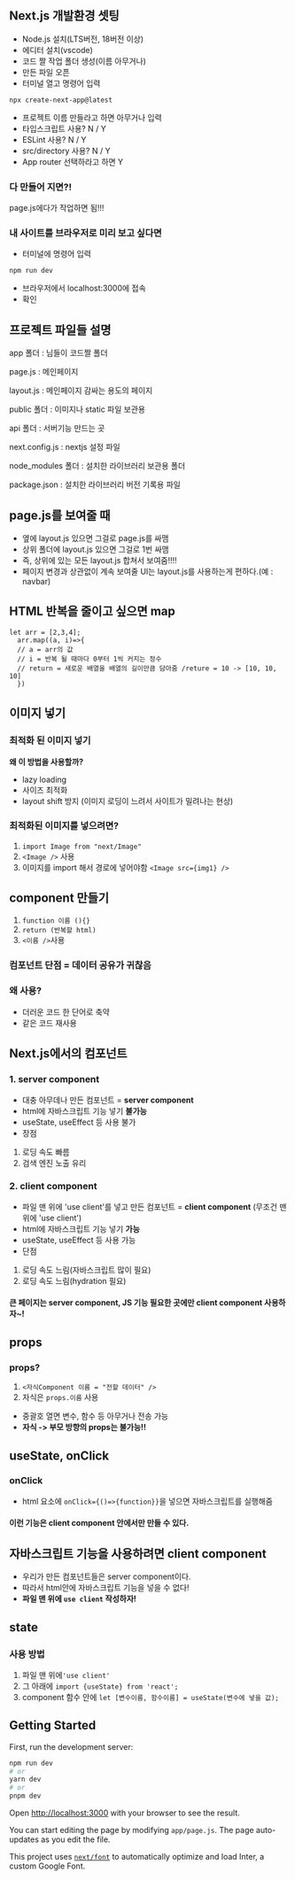 ## Next.js 개발환경 셋팅

- Node.js 설치(LTS버전, 18버전 이상)
- 에디터 설치(vscode)
- 코드 짤 작업 폴더 생성(이름 아무거나)
- 만든 파일 오픈
- 터미널 열고 명령어 입력

```
npx create-next-app@latest
```

- 프로젝트 이름 만들라고 하면 아무거나 입력
- 타입스크립트 사용? N / Y
- ESLint 사용? N / Y
- src/directory 사용? N / Y
- App router 선택하라고 하면 Y

### 다 만들어 지면?!

page.js에다가 작업하면 됨!!!

### 내 사이트를 브라우저로 미리 보고 싶다면

- 터미널에 명령어 입력

```
npm run dev
```

- 브라우저에서 localhost:3000에 접속
- 확인

## 프로젝트 파일들 설명

app 폴더 : 님들이 코드짤 폴더

page.js : 메인페이지

layout.js : 메인페이지 감싸는 용도의 페이지

public 폴더 : 이미지나 static 파일 보관용

api 폴더 : 서버기능 만드는 곳

next.config.js : nextjs 설정 파일

node_modules 폴더 : 설치한 라이브러리 보관용 폴더

package.json : 설치한 라이브러리 버전 기록용 파일

## page.js를 보여줄 때

- 옆에 layout.js 있으면 그걸로 page.js를 싸맴
- 상위 폴더에 layout.js 있으면 그걸로 1번 싸맴
- 즉, 상위에 있는 모든 layout.js 합쳐서 보여줌!!!!
- 페이지 변경과 상관없이 계속 보여줄 UI는 layout.js를 사용하는게 편하다.(예 : navbar)

## HTML 반복을 줄이고 싶으면 map

```
let arr = [2,3,4];
  arr.map((a, i)=>{
  // a = arr의 값
  // i = 반복 될 때마다 0부터 1씩 커지는 정수
  // return = 새로운 배열을 배열의 길이만큼 담아줌 /reture = 10 -> [10, 10, 10]
  })
```

## 이미지 넣기

### 최적화 된 이미지 넣기

**왜 이 방법을 사용할까?**

- lazy loading
- 사이즈 최적화
- layout shift 방지 (이미지 로딩이 느려서 사이트가 밀려나는 현상)

### 최적화된 이미지를 넣으려면?

1. `import Image from "next/Image"`
2. `<Image />` 사용
3. 이미지를 import 해서 경로에 넣어야함
   `<Image src={img1} />`

## component 만들기

1. `function 이름 (){}`
2. `return (반복할 html)`
3. `<이름 />`사용

### 컴포넌트 단점 = 데이터 공유가 귀찮음

### 왜 사용?

- 더러운 코드 한 단어로 축약
- 같은 코드 재사용

## Next.js에서의 컴포넌트

### 1. server component

- 대충 아무데나 만든 컴포넌트 = **server component**
- html에 자바스크립트 기능 넣기 **불가능**
- useState, useEffect 등 사용 불가
- 장점

1. 로딩 속도 빠름
2. 검색 엔진 노출 유리

### 2. client component

- 파일 맨 위에 'use client'를 넣고 만든 컴포넌트 = **client component**
  (무조건 맨 위에 'use client')
- html에 자바스크립트 기능 넣기 **가능**
- useState, useEffect 등 사용 가능
- 단점

1. 로딩 속도 느림(자바스크립트 많이 필요)
2. 로딩 속도 느림(hydration 필요)

#### 큰 페이지는 server component, JS 기능 필요한 곳에만 client component 사용하자~!

## props

### props?

1. `<자식Component 이름 = "전할 데이터" />`
2. 자식은 `props.이름` 사용

- 중괄호 열면 변수, 함수 등 아무거나 전송 가능
- **자식 -> 부모 방향의 props는 불가능!!**

## useState, onClick

### onClick

- html 요소에 `onClick={()=>{function}}`을 넣으면 자바스크립트를 실행해줌

#### 이런 기능은 client component 안에서만 만들 수 있다.

## 자바스크립트 기능을 사용하려면 client component

- 우리가 만든 컴포넌트들은 server component이다.
- 따라서 html안에 자바스크립트 기능을 넣을 수 없다!
- **파일 맨 위에 `use client` 작성하자!**

## state

### 사용 방법

1. 파일 맨 위에`'use client'`
2. 그 아래에 `import {useState} from 'react';`
3. component 함수 안에 `let [변수이름, 함수이름] = useState(변수에 넣을 값);`

## Getting Started

First, run the development server:

```bash
npm run dev
# or
yarn dev
# or
pnpm dev
```

Open [http://localhost:3000](http://localhost:3000) with your browser to see the result.

You can start editing the page by modifying `app/page.js`. The page auto-updates as you edit the file.

This project uses [`next/font`](https://nextjs.org/docs/basic-features/font-optimization) to automatically optimize and load Inter, a custom Google Font.
